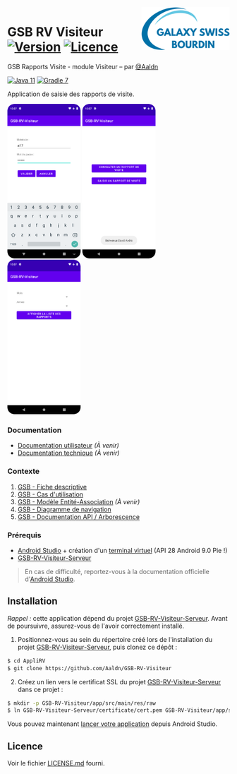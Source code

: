 <img src="app/src/main/res/drawable/logo.png" align="right" width="200px"/>

GSB RV Visiteur [![Version](https://img.shields.io/badge/version-1.0.0-2fba00.svg?style=flat-square)](#readme) [![Licence](https://img.shields.io/badge/licence-MIT-2fba00.svg?style=flat-square)](https://github.com/Aaldn/GSB-RV-Visiteur/blob/master/LICENSE.md)
========================

GSB Rapports Visite - module Visiteur – par [@Aaldn](https://github.com/Aaldn)

[![Java 11](https://img.shields.io/badge/Java-11-0074bd.svg?style=flat-square&logo=java)](https://openjdk.java.net/) [![Gradle 7](https://img.shields.io/badge/Gradle-7.2-02303a.svg?style=flat-square&logo=gradle)](https://gradle.org/)

Application de saisie des rapports de visite.

<div><img src="screenshots/1-Connexion.png" width="32.9%"></img> <img src="screenshots/2-Menu Rapport Visite.png" width="32.9%"> <img src="screenshots/3-Selection Rapport Visite.png" width="32.9%"></img></div>

### Documentation

  * [Documentation utilisateur](docs/Documentation-Utilisateur.pdf) _(À venir)_
  * [Documentation technique](docs/Documentation-Technique.pdf) _(À venir)_

### Contexte

1. [GSB - Fiche descriptive](docs/01-GSB-AppliRV-FicheDescriptive.pdf)
2. [GSB - Cas d'utilisation](docs/02-GSB-AppliRV-Visiteur-UC.pdf)
3. [GSB - Modèle Entité-Association](docs/03-GSB-AppliRV-MEA.pdf) _(À venir)_
4. [GSB - Diagramme de navigation](docs/04-GSB-AppliRV-Navigation.pdf)
5. [GSB - Documentation API / Arborescence](docs/05-GSB-AppliRV-Documentation-API.pdf)

### Prérequis

  * [Android Studio](https://developer.android.com/studio/) + création d'un [terminal virtuel](https://developer.android.com/studio/run/managing-avds) (API 28 Android 9.0 Pie !)
  * [GSB-RV-Visiteur-Serveur](https://github.com/Aaldn/GSB-RV-Visiteur-Serveur)

> En cas de difficulté, reportez-vous à la documentation officielle d'[Android Studio](https://developer.android.com/docs).

## Installation

_Rappel :_ cette application dépend du projet [GSB-RV-Visiteur-Serveur](https://github.com/Aaldn/GSB-RV-Visiteur-Serveur). Avant de poursuivre, assurez-vous de l'avoir correctement installé.

1. Positionnez-vous au sein du répertoire créé lors de l'installation du projet [GSB-RV-Visiteur-Serveur](https://github.com/Aaldn/GSB-RV-Visiteur-Serveur), puis clonez ce dépôt : 

```bash
$ cd AppliRV
$ git clone https://github.com/Aaldn/GSB-RV-Visiteur
```

2. Créez un lien vers le certificat SSL du projet [GSB-RV-Visiteur-Serveur](https://github.com/Aaldn/GSB-RV-Visiteur-Serveur) dans ce projet :

```bash
$ mkdir -p GSB-RV-Visiteur/app/src/main/res/raw
$ ln GSB-RV-Visiteur-Serveur/certificate/cert.pem GSB-RV-Visiteur/app/src/main/res/raw/
```

Vous pouvez maintenant [lancer votre application](https://developer.android.com/training/basics/firstapp/running-app) depuis Android Studio.

## Licence

Voir le fichier [LICENSE.md](https://github.com/Aaldn/GSB-RV-Visiteur/blob/master/LICENSE.md) fourni.
